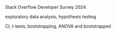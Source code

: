 Stack Overflow Developer Survey 2024  

exploratory data analysis, hypothesis testing

CI, t-tests, bootstrapping, ANOVA and bootstrapped 
